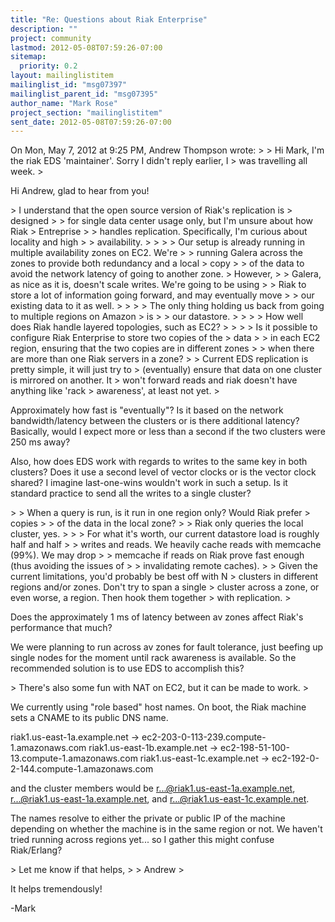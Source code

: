 ```yaml
---
title: "Re: Questions about Riak Enterprise"
description: ""
project: community
lastmod: 2012-05-08T07:59:26-07:00
sitemap:
  priority: 0.2
layout: mailinglistitem
mailinglist_id: "msg07397"
mailinglist_parent_id: "msg07395"
author_name: "Mark Rose"
project_section: "mailinglistitem"
sent_date: 2012-05-08T07:59:26-07:00
---
```



On Mon, May 7, 2012 at 9:25 PM, Andrew Thompson  wrote:
&gt;
&gt; Hi Mark, I'm the riak EDS 'maintainer'. Sorry I didn't reply earlier, I
&gt; was travelling all week.
&gt;

Hi Andrew, glad to hear from you!

&gt; I understand that the open source version of Riak's replication is
&gt; designed
&gt; &gt; for single data center usage only, but I'm unsure about how Riak
&gt; Entreprise
&gt; &gt; handles replication. Specifically, I'm curious about locality and high
&gt; &gt; availability.
&gt; &gt;
&gt; &gt; Our setup is already running in multiple availability zones on EC2. We're
&gt; &gt; running Galera across the zones to provide both redundancy and a local
&gt; copy
&gt; &gt; of the data to avoid the network latency of going to another zone.
&gt; However,
&gt; &gt; Galera, as nice as it is, doesn't scale writes. We're going to be using
&gt; &gt; Riak to store a lot of information going forward, and may eventually move
&gt; &gt; our existing data to it as well.
&gt; &gt;
&gt; &gt; The only thing holding us back from going to multiple regions on Amazon
&gt; is
&gt; &gt; our datastore.
&gt; &gt;
&gt; &gt; How well does Riak handle layered topologies, such as EC2?
&gt; &gt;
&gt; &gt; Is it possible to configure Riak Enterprise to store two copies of the
&gt; data
&gt; &gt; in each EC2 region, ensuring that the two copies are in different zones
&gt; &gt; when there are more than one Riak servers in a zone?
&gt;
&gt; Current EDS replication is pretty simple, it will just try to
&gt; (eventually) ensure that data on one cluster is mirrored on another. It
&gt; won't forward reads and riak doesn't have anything like 'rack
&gt; awareness', at least not yet.
&gt;

Approximately how fast is "eventually"? Is it based on the network
bandwidth/latency between the clusters or is there additional latency?
Basically, would I expect more or less than a second if the two clusters
were 250 ms away?

Also, how does EDS work with regards to writes to the same key in both
clusters? Does it use a second level of vector clocks or is the vector
clock shared? I imagine last-one-wins wouldn't work in such a setup. Is it
standard practice to send all the writes to a single cluster?


&gt; &gt; When a query is run, is it run in one region only? Would Riak prefer
&gt; copies
&gt; &gt; of the data in the local zone?
&gt;
&gt; Riak only queries the local cluster, yes.
&gt;
&gt; &gt; For what it's worth, our current datastore load is roughly half and half
&gt; &gt; writes and reads. We heavily cache reads with memcache (99%). We may drop
&gt; &gt; memcache if reads on Riak prove fast enough (thus avoiding the issues of
&gt; &gt; invalidating remote caches).
&gt;
&gt; Given the current limitations, you'd probably be best off with N
&gt; clusters in different regions and/or zones. Don't try to span a single
&gt; cluster across a zone, or even worse, a region. Then hook them together
&gt; with replication.
&gt;

Does the approximately 1 ms of latency between av zones affect Riak's
performance that much?

We were planning to run across av zones for fault tolerance, just beefing
up single nodes for the moment until rack awareness is available. So the
recommended solution is to use EDS to accomplish this?


&gt; There's also some fun with NAT on EC2, but it can be made to work.
&gt;

We currently using "role based" host names. On boot, the Riak machine sets
a CNAME to its public DNS name.

riak1.us-east-1a.example.net -&gt; ec2-203-0-113-239.compute-1.amazonaws.com
riak1.us-east-1b.example.net -&gt; ec2-198-51-100-13.compute-1.amazonaws.com
riak1.us-east-1c.example.net -&gt; ec2-192-0-2-144.compute-1.amazonaws.com

and the cluster members would be r...@riak1.us-east-1a.example.net,
r...@riak1.us-east-1a.example.net, and r...@riak1.us-east-1c.example.net.

The names resolve to either the private or public IP of the machine
depending on whether the machine is in the same region or not. We haven't
tried running across regions yet... so I gather this might confuse
Riak/Erlang?


&gt; Let me know if that helps,
&gt;
&gt; Andrew
&gt;

It helps tremendously!

-Mark

